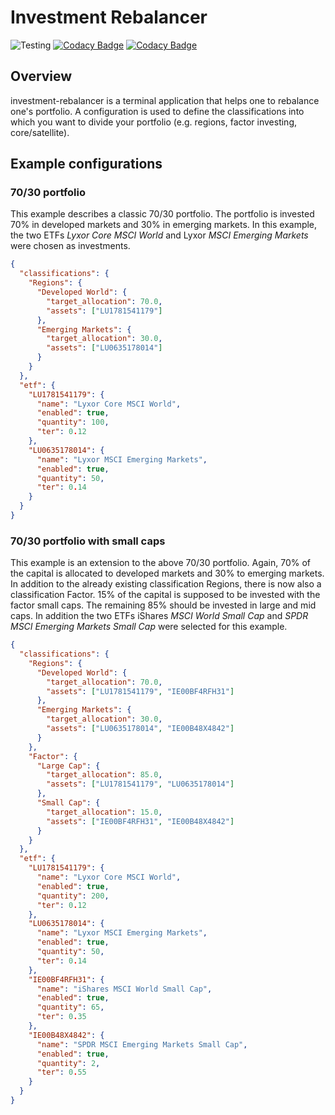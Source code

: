 # Investment Rebalancer

![Testing](https://github.com/Plebo13/investment-rebalancer/actions/workflows/test.yml/badge.svg)
[![Codacy Badge](https://app.codacy.com/project/badge/Grade/0a3183c56ab44966aef9e03ac3c99b45)](https://app.codacy.com/gh/Plebo13/investment-rebalancer/dashboard?utm_source=gh&utm_medium=referral&utm_content=&utm_campaign=Badge_grade)
[![Codacy Badge](https://app.codacy.com/project/badge/Coverage/0a3183c56ab44966aef9e03ac3c99b45)](https://app.codacy.com/gh/Plebo13/investment-rebalancer/dashboard?utm_source=gh&utm_medium=referral&utm_content=&utm_campaign=Badge_coverage)

## Overview

investment-rebalancer is a terminal application that helps one to rebalance one's portfolio. A configuration is used to define the classifications into which you want to divide your portfolio (e.g. regions, factor investing, core/satellite).

## Example configurations

### 70/30 portfolio

This example describes a classic 70/30 portfolio. The portfolio is invested 70% in developed markets and 30% in emerging markets.
In this example, the two ETFs _Lyxor Core MSCI World_ and Lyxor _MSCI Emerging Markets_ were chosen as investments.

```json
{
  "classifications": {
    "Regions": {
      "Developed World": {
        "target_allocation": 70.0,
        "assets": ["LU1781541179"]
      },
      "Emerging Markets": {
        "target_allocation": 30.0,
        "assets": ["LU0635178014"]
      }
    }
  },
  "etf": {
    "LU1781541179": {
      "name": "Lyxor Core MSCI World",
      "enabled": true,
      "quantity": 100,
      "ter": 0.12
    },
    "LU0635178014": {
      "name": "Lyxor MSCI Emerging Markets",
      "enabled": true,
      "quantity": 50,
      "ter": 0.14
    }
  }
}
```

### 70/30 portfolio with small caps

This example is an extension to the above 70/30 portfolio. Again, 70% of the capital is allocated to developed markets and 30% to emerging markets. In addition to the already existing classification Regions, there is now also a classification Factor. 15% of the capital is supposed to be invested with the factor small caps. The remaining 85% should be invested in large and mid caps.
In addition the two ETFs iShares _MSCI World Small Cap_ and _SPDR MSCI Emerging Markets Small Cap_ were selected for this example.

```json
{
  "classifications": {
    "Regions": {
      "Developed World": {
        "target_allocation": 70.0,
        "assets": ["LU1781541179", "IE00BF4RFH31"]
      },
      "Emerging Markets": {
        "target_allocation": 30.0,
        "assets": ["LU0635178014", "IE00B48X4842"]
      }
    },
    "Factor": {
      "Large Cap": {
        "target_allocation": 85.0,
        "assets": ["LU1781541179", "LU0635178014"]
      },
      "Small Cap": {
        "target_allocation": 15.0,
        "assets": ["IE00BF4RFH31", "IE00B48X4842"]
      }
    }
  },
  "etf": {
    "LU1781541179": {
      "name": "Lyxor Core MSCI World",
      "enabled": true,
      "quantity": 200,
      "ter": 0.12
    },
    "LU0635178014": {
      "name": "Lyxor MSCI Emerging Markets",
      "enabled": true,
      "quantity": 50,
      "ter": 0.14
    },
    "IE00BF4RFH31": {
      "name": "iShares MSCI World Small Cap",
      "enabled": true,
      "quantity": 65,
      "ter": 0.35
    },
    "IE00B48X4842": {
      "name": "SPDR MSCI Emerging Markets Small Cap",
      "enabled": true,
      "quantity": 2,
      "ter": 0.55
    }
  }
}
```
